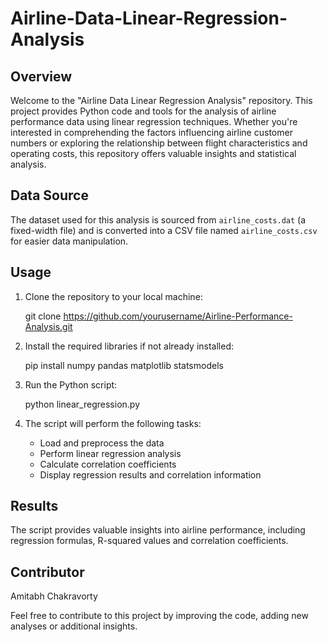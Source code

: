 # Airline-Data-Linear-Regression-Analysis

## Overview
Welcome to the "Airline Data Linear Regression Analysis" repository. This project provides Python code and tools for the analysis of airline performance data using linear regression techniques. Whether you're interested in comprehending the factors influencing airline customer numbers or exploring the relationship between flight characteristics and operating costs, this repository offers valuable insights and statistical analysis.

## Data Source
The dataset used for this analysis is sourced from `airline_costs.dat` (a fixed-width file) and is converted into a CSV file named `airline_costs.csv` for easier data manipulation.

## Usage
1. Clone the repository to your local machine:

      git clone https://github.com/yourusername/Airline-Performance-Analysis.git

3. Install the required libraries if not already installed:

      pip install numpy pandas matplotlib statsmodels

4. Run the Python script:

      python linear_regression.py

5. The script will perform the following tasks:
      - Load and preprocess the data
      - Perform linear regression analysis
      - Calculate correlation coefficients
      - Display regression results and correlation information

## Results
The script provides valuable insights into airline performance, including regression formulas, R-squared values and correlation coefficients.

## Contributor
Amitabh Chakravorty




Feel free to contribute to this project by improving the code, adding new analyses or additional insights.

